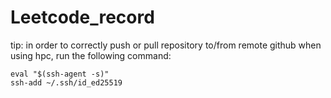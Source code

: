 # Leetcode_record

tip:
in order to correctly push or pull repository to/from remote github when using hpc, run the following command:
```
eval "$(ssh-agent -s)"
ssh-add ~/.ssh/id_ed25519
```

